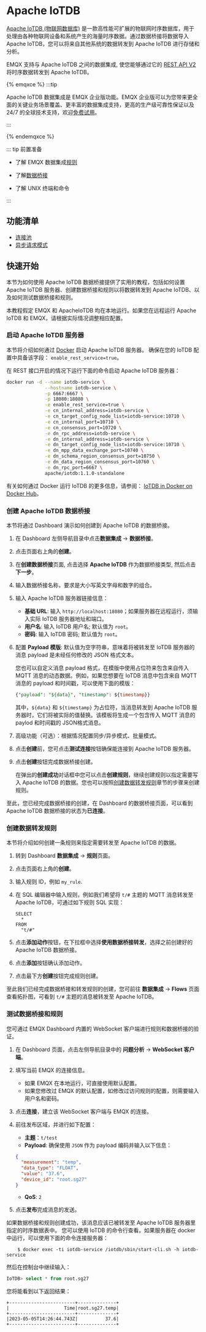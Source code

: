 # Apache IoTDB

[Apache IoTDB (物联网数据库)](https://iotdb.apache.org/zh/) 是一款高性能可扩展的物联网时序数据库，用于处理由各种物联网设备和系统产生的海量时序数据。通过数据桥接将数据导入 Apache IoTDB，您可以将来自其他系统的数据转发到 Apache IoTDB 进行存储和分析。

EMQX 支持与 Apache IoTDB 之间的数据集成, 使您能够通过它的 [REST API V2](https://iotdb.apache.org/zh/UserGuide/Master/API/RestServiceV2.html) 将时序数据转发到 Apache IoTDB。

{% emqxce %}
:::tip 

Apache IoTDB 数据集成是 EMQX 企业版功能。EMQX 企业版可以为您带来更全面的关键业务场景覆盖、更丰富的数据集成支持，更高的生产级可靠性保证以及 24/7 的全球技术支持，欢迎[免费试用](https://www.emqx.com/zh/try?product=enterprise)。

::: 

{% endemqxce %}

::: tip 前置准备

- 了解 EMQX 数据集成[规则](./rules.md)

- 了解[数据桥接](./data-bridges.md)

- 了解 UNIX 终端和命令

:::

## 功能清单

- [连接池](./data-bridges.md#连接池)
- [异步请求模式](./data-bridges.md#异步请求模式)
  <!-- - [Batch mode](./data-bridges.md) -->
  <!-- - [Buffer mode](./data-bridges.md) -->

## 快速开始

本节为如何使用 Apache IoTDB 数据桥接提供了实用的教程，包括如何设置 Apache IoTDB 服务器、创建数据桥接和规则以将数据转发到 Apache IoTDB、以及如何测试数据桥接和规则。

本教程假定 EMQX 和 ApacheIoTDB 均在本地运行。如果您在远程运行 Apache IoTDB 和 EMQX，请根据实际情况调整相应配置。

### 启动 Apache IoTDB 服务器

本节将介绍如何通过 [Docker](https://www.docker.com/) 启动 Apache IoTDB 服务器。 确保在您的 IoTDB 配置中具备该字段： `enable_rest_service=true`。

在 REST 接口开启的情况下运行下面的命令启动 Apache IoTDB 服务器：

```bash
docker run -d --name iotdb-service \
              --hostname iotdb-service \
              -p 6667:6667 \
              -p 18080:18080 \
              -e enable_rest_service=true \
              -e cn_internal_address=iotdb-service \
              -e cn_target_config_node_list=iotdb-service:10710 \
              -e cn_internal_port=10710 \
              -e cn_consensus_port=10720 \
              -e dn_rpc_address=iotdb-service \
              -e dn_internal_address=iotdb-service \
              -e dn_target_config_node_list=iotdb-service:10710 \
              -e dn_mpp_data_exchange_port=10740 \
              -e dn_schema_region_consensus_port=10750 \
              -e dn_data_region_consensus_port=10760 \
              -e dn_rpc_port=6667 \
              apache/iotdb:1.1.0-standalone
```

有关如何通过 Docker 运行 IoTDB 的更多信息，请参阅： [IoTDB in Docker on Docker Hub](https://hub.docker.com/r/apache/iotdb)。

### 创建 Apache IoTDB 数据桥接

本节将通过 Dashboard 演示如何创建到 Apache IoTDB 的数据桥接。

1. 在 Dashboard 左侧导航目录中点击**数据集成** -> **数据桥接**。

2. 点击页面右上角的**创建**。

3. 在**创建数据桥接**页面, 点击选择 **Apache IoTDB** 作为数据桥接类型, 然后点击 **下一步**。

4. 输入数据桥接名称，要求是大小写英文字母和数字的组合。

5. 输入 Apache IoTDB 服务器链接信息：

   * **基础 URL**: 输入 `http://localhost:18080`；如果服务器在远程运行，须输入实际 IoTDB 服务器地址和端口。
   * **用户名**: 输入 IoTDB 用户名; 默认值为 `root`。
   * **密码**: 输入 IoTDB 密码; 默认值为 `root`。

6. 配置 **Payload 模版**: 默认值为空字符串，意味着将被转发至 IoTDB 服务器的消息 payload 是未经任何修改的 JSON 格式文本。

   您也可以自定义消息 payload 格式，在模版中使用占位符来包含来自传入 MQTT 消息的动态数据。例如，如果您想要在 IoTDB 消息中包含来自 MQTT 消息的 payload 和时间戳，可以使用下面的模版：

   ```sql
   {"payload": "${data}", "timestamp": ${timestamp}}
   ```

   其中，`${data}` 和 `${timestamp}` 为占位符，当消息转发到 Apache IoTDB 服务器时，它们将被实际的值替换。该模板将生成一个包含传入 MQTT 消息的 paylod 和时间戳的 JSON格式消息。

7. 高级功能（可选）：根据情况配置同步/异步模式、批量模式。

8. 点击**创建**前，您可点击**测试连接**按钮确保能连接到 Apache IoTDB 服务器。

9. 点击**创建**按钮完成数据桥接创建。

   在弹出的**创建成功**对话框中您可以点击**创建规则**，继续创建规则以指定需要写入 Apache IoTDB 的数据。您也可以按照[创建数据转发规则](#创建数据转发规则)章节的步骤来创建规则。

至此，您已经完成数据桥接的创建，在 Dashboard 的数据桥接页面，可以看到 Apache IoTDB 数据桥接的状态为**已连接**。

### 创建数据转发规则

本节将介绍如何创建一条规则来指定需要转发至 Apache IoTDB 的数据。

1. 转到 Dashboard **数据集成** -> **规则**页面。

2. 点击页面右上角的**创建**。

3. 输入规则 ID，例如 `my_rule`.

4. 在 SQL 编辑器中输入规则，例如我们希望将 `t/#` 主题的 MQTT 消息转发至 Apache IoTDB，可通过如下规则 SQL 实现：

   ```
   SELECT
     *
   FROM
     "t/#"
   
   ```

5. 点击**添加动作**按钮，在下拉框中选择**使用数据桥接转发**，选择之前创建好的 Apache IoTDB 数据桥接。

6. 点击**添加**按钮确认添加动作。

7. 点击最下方**创建**按钮完成规则创建。

至此我们已经完成数据桥接和转发规则的创建，您可前往 **数据集成** -> **Flows** 页面查看拓扑图，可看到 `t/#` 主题的消息被转发至 Apache IoTDB。

### 测试数据桥接和规则

您可通过 EMQX Dashboard 内置的 WebSocket 客户端进行规则和数据桥接的验证。

1. 在 Dashboard 页面，点击左侧导航目录中的 **问题分析** -> **WebSocket 客户端**。

2. 填写当前 EMQX 的连接信息。 

   - 如果 EMQX 在本地运行，可直接使用默认配置。
   - 如果您修改过 EMQX 的默认配置，如修改过访问规则的配置，则需要输入用户名和密码。

3. 点击**连接**，建立该 WebSocket 客户端与 EMQX 的连接。

4. 前往发布区域，并进行如下配置：

   * **主题**：`t/test`
   * **Payload**: 确保使用 `JSON` 作为 payload 编码并输入以下信息：

   ```json
   {
     "measurement": "temp",
     "data_type": "FLOAT",
     "value": "37.6",
     "device_id": "root.sg27"
   }
   ```

   * **QoS**: `2`

5. 点击**发布**完成消息的发送。

如果数据桥接和规则创建成功，该消息应该已被转发至 Apache IoTDB 服务器里指定的时序数据表中。 您可以使用 IoTDB 的命令行查看。如果服务器在 docker 中运行，可以使用下面的命令连接服务器：

```shell
    $ docker exec -ti iotdb-service /iotdb/sbin/start-cli.sh -h iotdb-service
```

然后在控制台中继续输入：

```sql
IoTDB> select * from root.sg27
```

您将能看到以下返回结果：

```
+------------------------+--------------+
|                    Time|root.sg27.temp|
+------------------------+--------------+
|2023-05-05T14:26:44.743Z|          37.6|
+------------------------+--------------+
```